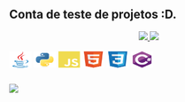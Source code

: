 ## Conta de teste de projetos :D.

<div align="center">
  <a href="https://github.com/didjtyrjeu/">
    <img height="165em" src="https://github-readme-stats.vercel.app/api?username=didjtyrjeu&show_icons=true&theme=dark&bg_color=30,FFFFFF,B6FFFF&title_color=000000&text_color=000000&icon_color=000000&border_color=FFFFFF&include_all_commits=true&count_private=true"/>
    <img height="165em" src="https://github-readme-stats.vercel.app/api/top-langs/?username=didjtyrjeu&layout=compact&langs_count=7&theme=dark&bg_color=30,FFFFFF,B6FFFF&title_color=000000&text_color=000000&icon_color=000000&border_color=FFFFFF"/>
  </a>
</div>

<div style="display: inline_block"><br>
  <img align="center" alt="Java logo" height="30" width="40" src="https://raw.githubusercontent.com/devicons/devicon/master/icons/java/java-original.svg">
   <img align="center" alt="Python logo" height="30" width="40" src="https://raw.githubusercontent.com/devicons/devicon/master/icons/python/python-original.svg">
  <img align="center" alt="Js logo" height="30" width="40" src="https://raw.githubusercontent.com/devicons/devicon/master/icons/javascript/javascript-plain.svg">
  <img align="center" alt="HTML logo" height="30" width="40" src="https://raw.githubusercontent.com/devicons/devicon/master/icons/html5/html5-original.svg">
  <img align="center" alt="CSS logo" height="30" width="40" src="https://raw.githubusercontent.com/devicons/devicon/master/icons/css3/css3-original.svg">
  <img align="center" alt="Csharp logo" height="30" width="40" src="https://raw.githubusercontent.com/devicons/devicon/master/icons/csharp/csharp-original.svg">
</div>

##
 
<div> 
  <a href="https://www.linkedin.com" target="_blank"><img src="https://img.shields.io/badge/-LinkedIn-%230077B5?style=for-the-badge&logo=linkedin&logoColor=white" target="_blank"></a>  
</div>

